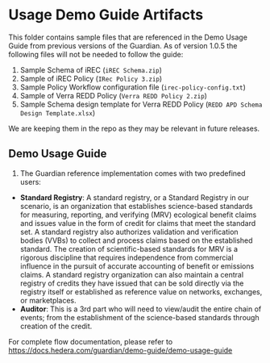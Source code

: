 # Usage Demo Guide Artifacts

This folder contains sample files that are referenced in the Demo Usage Guide from previous versions of the Guardian. As of version 1.0.5 the following files will not be needed to follow the guide:

1. Sample Schema of iREC (`iREC Schema.zip`)
2. Sample of iREC Policy (`IRec Policy 3.zip`)
3. Sample Policy Workflow configuration file (`irec-policy-config.txt`)
4. Sample of Verra REDD Policy (`Verra REDD Policy 2.zip`)
5. Sample Schema design template for Verra REDD Policy (`REDD APD Schema Design Template.xlsx`)

We are keeping them in the repo as they may be relevant in future releases.

## Demo Usage Guide

1. The Guardian reference implementation comes with two predefined users:

- **Standard Registry**: A standard registry, or a Standard Registry in our scenario, is an organization that establishes science-based standards for measuring, reporting, and verifying (MRV) ecological benefit claims and issues value in the form of credit for claims that meet the standard set. A standard registry also authorizes validation and verification bodies (VVBs) to collect and process claims based on the established standard. The creation of scientific-based standards for MRV is a rigorous discipline that requires independence from commercial influence in the pursuit of accurate accounting of benefit or emissions claims. A standard registry organization can also maintain a central registry of credits they have issued that can be sold directly via the registry itself or established as reference value on networks, exchanges, or marketplaces.
- **Auditor**: This is a 3rd part who will need to view/audit the entire chain of events; from the establishment of the science-based standards through creation of the credit.

For complete flow documentation, please refer to https://docs.hedera.com/guardian/demo-guide/demo-usage-guide

